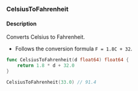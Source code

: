 ### CelsiusToFahrenheit

#### Description

Converts Celsius to Fahrenheit.

- Follows the conversion formula `F = 1.8C + 32`.

```go
func CelsiusToFahrenheit(d float64) float64 {
	return 1.8 * d + 32.0
}
```

```go
CelsiusToFahrenheit(33.0) // 91.4
```
